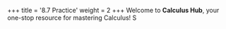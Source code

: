 +++
title = '8.7 Practice'
weight = 2
+++
Welcome to **Calculus Hub**, your one-stop resource for mastering Calculus!
S
